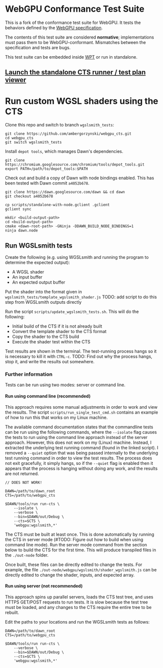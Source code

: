 # WebGPU Conformance Test Suite

This is a fork of the conformance test suite for WebGPU.
It tests the behaviors defined by the [WebGPU specification](https://gpuweb.github.io/gpuweb/).

The contents of this test suite are considered **normative**; implementations must pass
them to be WebGPU-conformant. Mismatches between the specification and tests are bugs.

This test suite can be embedded inside [WPT](https://github.com/web-platform-tests/wpt) or run in standalone.

## [Launch the standalone CTS runner / test plan viewer](https://gpuweb.github.io/cts/standalone/)

# Run custom WGSL shaders using the CTS

Clone this repo and switch to branch `wgslsmith_tests`:
```$
git clone https://github.com/ambergorzynski/webgpu_cts.git
cd webgpu_cts
git switch wgslsmith_tests
```

Install `depot tools`, which manages Dawn's dependencies.
```$
git clone https://chromium.googlesource.com/chromium/tools/depot_tools.git
export PATH=/path/to/depot_tools:$PATH
```

Check out and build a copy of Dawn with node bindings enabled. This has been tested with Dawn commit `a4052b678`.
```$
git clone https://dawn.googlesource.com/dawn && cd dawn
git checkout a4052b678

cp scripts/standalone-with-node.gclient .gclient
gclient sync

mkdir <build-output-path>
cd <build-output-path>
cmake <dawn-root-path> -GNinja -DDAWN_BUILD_NODE_BINDINGS=1
ninja dawn.node
```
## Run WGSLsmith tests 

Create the following (e.g. using WGSLsmith and running the program to determine the expected output):
- A WGSL shader
- An input buffer
- An expected output buffer

Put the shader into the format given in `wgslsmith_tests/template_wgslsmith_shader.js`
TODO: add script to do this step from WGSLsmith outputs directly

Run the script `scripts/update_wgslsmith_tests.sh`. This will do the following:
- Initial build of the CTS if it is not already built
- Convert the template shader to the CTS format
- Copy the shader to the CTS build
- Execute the shader test within the CTS

Test results are shown in the terminal. The test-running process hangs so it is necessary to kill it with `CTRL-c`. 
TODO: Find out why the process hangs, stop it, and write the results out somewhere.

### Further information
Tests can be run using two modes: server or command line.

#### Run using command line (recommended)

This approach requires some manual adjustments in order to work and view the results. The script `scripts/run_single_test_cmd.sh` contains an example of how to run this that works on my Linux machine. 

The available command documentation states that the commandline tests can be run using the following commands, where the `--isolate` flag causes the tests to run using the command line approach instead of the server approach. However, this does not work on my (Linux) machine. Instead, I extracted the underlying test running command (found in the linked script). I removed a `--quiet` option that was being passed internally to the underlying test running command in order to view the test results. The process does not exit gracefully, it simply hangs, so if the `--quiet` flag is enabled then it appears that the process is hanging without doing any work, and the results are not returned.

```$
// DOES NOT WORK!

DAWN=/path/to/dawn_root
CTS=/path/to/webgpu_cts

$DAWN/tools/run run-cts \
    --isolate \
    --verbose \
    --bin=$DAWN/out/Debug \
    --cts=$CTS \
    'webgpu:wgslsmith,*'
```

The CTS must be built at least once. This is done automatically by running the CTS in server mode (#TODO: Figure out how to build when using command line mode). Run the server mode command from the section below to build the CTS for the first time. This will produce transpiled files in the `./out-node` folder. 

Once built, these files can be directly edited to change the tests. For example, the file `./out-node/webgpu/wgslsmith/shader_wgslsmith.js` can be directly edited to change the shader, inputs, and expected array.


#### Run using server (not recommended)

This approach spins up parallel servers, loads the CTS test tree, and uses HTTPS GET/POST requests to run tests. It is slow because the test tree must be loaded, and any changes to the CTS require the entire tree to be rebuilt.

Edit the paths to your locations and run the WGSLsmith tests as follows:
```$
DAWN=/path/to/dawn_root
CTS=/path/to/webgpu_cts

$DAWN/tools/run run-cts \
    --verbose \
    --bin=$DAWN/out/Debug \
    --cts=$CTS \
    'webgpu:wgslsmith,*'
```
